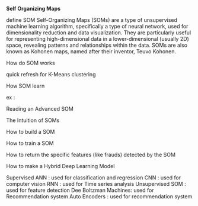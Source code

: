 **Self Organizing Maps**

  define SOM
    Self-Organizing Maps (SOMs) are a type of unsupervised machine learning algorithm, specifically a type of neural network, used for dimensionality reduction and data visualization. They are particularly useful for representing high-dimensional data in a lower-dimensional (usually 2D) space, revealing patterns and relationships within the data. SOMs are also known as Kohonen maps, named after their inventor, Teuvo Kohonen. 

  How do SOM works 

  quick refresh for K-Means clustering 

  How SOM learn

  ex : 

  Reading an Advanced SOM
  
  The Intuition of SOMs
  
  How to build a SOM
  
  How to train a SOM
  
  How to return the specific features (like frauds) detected by the SOM
  
  How to make a Hybrid Deep Learning Model


Supervised 
	ANN : used for classification and regression 
	CNN : used for computer vision 
	RNN :	used for Time series analysis 
Unsupervised 
	SOM : used for feature detection 
	Dee Boltzman Machines: used for Recommendation system 
	Auto Encoders : used for recommendation system 
